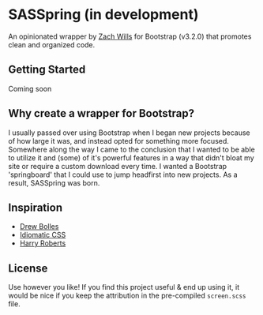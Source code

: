 # SASSpring (in development)

An opinionated wrapper by [Zach Wills](http://zachwills.net/) for Bootstrap (v3.2.0) that promotes clean and organized code.

## Getting Started

Coming soon

## Why create a wrapper for Bootstrap?

I usually passed over using Bootstrap when I began new projects because of how large it was, and instead opted for something more focused. Somewhere along the way I came to the conclusion that I wanted to be able to utilize it and (some) of it's powerful features in a way that didn't bloat my site or require a custom download every time. I wanted a Bootstrap 'springboard' that I could use to jump headfirst into new projects. As a result, SASSpring was born.

## Inspiration
* [Drew Bolles](http://drewbolles.com/)
* [Idiomatic CSS](https://github.com/necolas/idiomatic-css/)
* [Harry Roberts](http://csswizardry.com/)

## License

Use however you like! If you find this project useful & end up using it, it would be nice if you keep the attribution in the pre-compiled `screen.scss` file.
